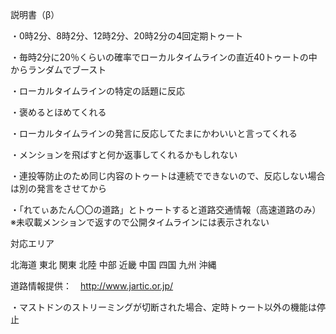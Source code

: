 説明書（β）

・0時2分、8時2分、12時2分、20時2分の4回定期トゥート

・毎時2分に20％くらいの確率でローカルタイムラインの直近40トゥートの中からランダムでブースト

・ローカルタイムラインの特定の話題に反応

・褒めるとほめてくれる

・ローカルタイムラインの発言に反応してたまにかわいいと言ってくれる

・メンションを飛ばすと何か返事してくれるかもしれない

・連投等防止のため同じ内容のトゥートは連続でできないので、反応しない場合は別の発言をさせてから

・「れてぃあたん〇〇の道路」とトゥートすると道路交通情報（高速道路のみ）
※未収載メンションで返すので公開タイムラインには表示されない

対応エリア

北海道
東北
関東
北陸
中部
近畿
中国
四国
九州
沖縄

道路情報提供：　http://www.jartic.or.jp/

・マストドンのストリーミングが切断された場合、定時トゥート以外の機能は停止
